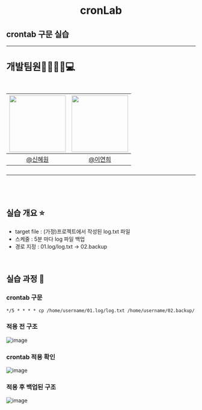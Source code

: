 # <p align="center"> cronLab
## crontab 구문 실습

---

<h2 style="font-size: 25px;"> 개발팀원👨‍👨‍👧‍👦💻<br>
<br>

|<img src="https://avatars.githubusercontent.com/u/66353700?v=4" width="150" height="150"/>|<img src="https://avatars.githubusercontent.com/u/98442485?v=4" width="150" height="150"/>|
|:-:|:-:|
|[@신혜원](https://github.com/haewoni)|[@이연희](https://github.com/LeeYeonhee-00)|

---

<br>

## 실습 개요 :star:

- target file : (가정)프로젝트에서 작성된 log.txt 파일
- 스케줄 : 5분 마다 log 파일 백업
- 경로 지정 : 01.log/log.txt -> 02.backup

<br>

## 실습 과정 :mag_right:
### crontab 구문
```
*/5 * * * * cp /home/username/01.log/log.txt /home/username/02.backup/
```
### 적용 전 구조
![image](https://github.com/user-attachments/assets/76c1c5e6-971a-4bf6-86f2-50d985cd14ef)

### crontab 적용 확인
![image](https://github.com/user-attachments/assets/0e1def45-fa9f-4818-8629-78c13ba8064e)

### 적용 후 백업된 구조
![image](https://github.com/user-attachments/assets/d619277b-7875-4f37-89ff-6767a9218201)




